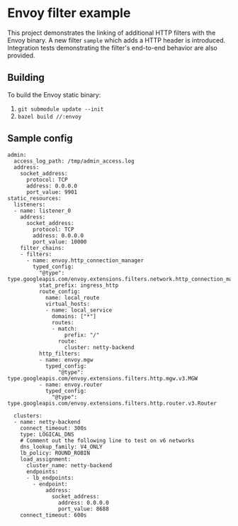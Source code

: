 # Envoy filter example

This project demonstrates the linking of additional HTTP filters with the Envoy binary.
A new filter `sample` which adds a HTTP header is introduced.
Integration tests demonstrating the filter's end-to-end behavior are
also provided.

## Building

To build the Envoy static binary:

1. `git submodule update --init`
2. `bazel build //:envoy`

## Sample config

```
admin:
  access_log_path: /tmp/admin_access.log
  address:
    socket_address:
      protocol: TCP
      address: 0.0.0.0
      port_value: 9901
static_resources:
  listeners:
  - name: listener_0
    address:
      socket_address:
        protocol: TCP
        address: 0.0.0.0
        port_value: 10000
    filter_chains:
    - filters:
      - name: envoy.http_connection_manager
        typed_config:
          "@type": type.googleapis.com/envoy.extensions.filters.network.http_connection_manager.v3.HttpConnectionManager
          stat_prefix: ingress_http
          route_config:
            name: local_route
            virtual_hosts:
            - name: local_service
              domains: ["*"]
              routes:
              - match:
                  prefix: "/"
                route:
                  cluster: netty-backend
          http_filters:
          - name: envoy.mgw
            typed_config:
                "@type": type.googleapis.com/envoy.extensions.filters.http.mgw.v3.MGW
          - name: envoy.router
            typed_config: 
              "@type": type.googleapis.com/envoy.extensions.filters.http.router.v3.Router
              
  clusters:
  - name: netty-backend
    connect_timeout: 300s
    type: LOGICAL_DNS
    # Comment out the following line to test on v6 networks
    dns_lookup_family: V4_ONLY
    lb_policy: ROUND_ROBIN
    load_assignment:
      cluster_name: netty-backend
      endpoints:
      - lb_endpoints:
        - endpoint:
            address:
              socket_address:
                address: 0.0.0.0
                port_value: 8688
    connect_timeout: 600s
```